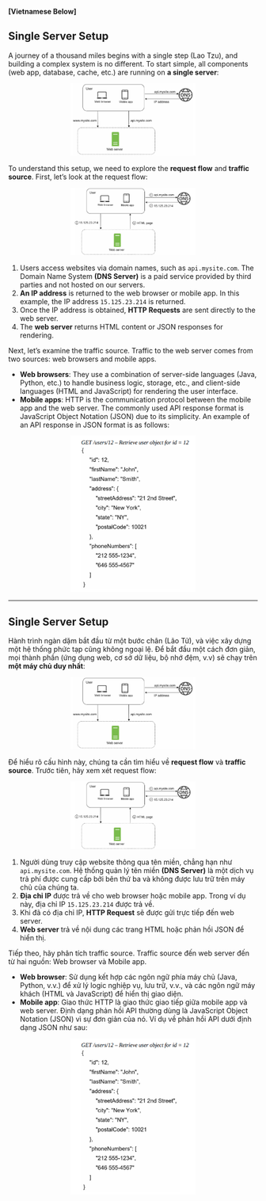 **[Vietnamese Below]**

## Single Server Setup

A journey of a thousand miles begins with a single step (Lao Tzu), and building a complex system is no different. To start simple, all components (web app, database, cache, etc.) are running on **a single server**:

<p align="center" style="width: 50%; margin-left: 25%">
  <img src="../images/Chapter1/Single_Server_Setup_1.png" alt="Single_Server_Setup_1">
</p>

To understand this setup, we need to explore the **request flow** and **traffic source**. First, let’s look at the request flow:

<p align="center" style="width: 50%; margin-left: 25%">
  <img src="../images/Chapter1/Single_Server_Setup_2.png" alt="Single_Server_Setup_2">
</p>

1. Users access websites via domain names, such as `api.mysite.com`. The Domain Name System **(DNS Server)** is a paid service provided by third parties and not hosted on our servers.
2. **An IP address** is returned to the web browser or mobile app. In this example, the IP address `15.125.23.214` is returned.
3. Once the IP address is obtained, **HTTP Requests** are sent directly to the web server.
4. The **web server** returns HTML content or JSON responses for rendering.

Next, let’s examine the traffic source. Traffic to the web server comes from two sources: web browsers and mobile apps.

- **Web browsers**: They use a combination of server-side languages (Java, Python, etc.) to handle business logic, storage, etc., and client-side languages (HTML and JavaScript) for rendering the user interface.
- **Mobile apps**: HTTP is the communication protocol between the mobile app and the web server. The commonly used API response format is JavaScript Object Notation (JSON) due to its simplicity. An example of an API response in JSON format is as follows:

<p align="center" style="width: 50%; margin-left: 25%">
  <img src="../images/Chapter1/Single_Server_Setup_3.png" alt="Single_Server_Setup_3">
</p>

----------------

## Single Server Setup

Hành trình ngàn dặm bắt đầu từ một bước chân (Lão Tử), và việc xây dựng một hệ thống phức tạp cũng không ngoại lệ. Để bắt đầu một cách đơn giản, mọi thành phần (ứng dụng web, cơ sở dữ liệu, bộ nhớ đệm, v.v) sẽ chạy trên **một máy chủ duy nhất**: 

<p align="center" style="width: 50%; margin-left: 25%">
  <img src="../images/Chapter1/Single_Server_Setup_1.png" alt="Single_Server_Setup_1">
</p>

Để hiểu rõ cấu hình này, chúng ta cần tìm hiểu về **request flow** và **traffic source**. Trước tiên, hãy xem xét request flow:

<p align="center" style="width: 50%; margin-left: 25%">
  <img src="../images/Chapter1/Single_Server_Setup_2.png" alt="Single_Server_Setup_2">
</p>

1. Người dùng truy cập website thông qua tên miền, chẳng hạn như `api.mysite.com`. Hệ thống quản lý tên miền **(DNS Server)** là một dịch vụ trả phí được cung cấp bởi bên thứ ba và không được lưu trữ trên máy chủ của chúng ta.
2. **Địa chỉ IP** được trả về cho web browser hoặc mobile app. Trong ví dụ này, địa chỉ IP `15.125.23.214` được trả về.
3. Khi đã có địa chỉ IP, **HTTP Request** sẽ được gửi trực tiếp đến web server.
4. **Web server** trả về nội dung các trang HTML hoặc phản hồi JSON để hiển thị.

Tiếp theo, hãy phân tích traffic source. Traffic source đến web server đến từ hai nguồn: Web browser và Mobile app.

- **Web browser**: Sử dụng kết hợp các ngôn ngữ phía máy chủ (Java, Python, v.v.) để xử lý logic nghiệp vụ, lưu trữ, v.v., và các ngôn ngữ máy khách (HTML và JavaScript) để hiển thị giao diện.
- **Mobile app**: Giao thức HTTP là giao thức giao tiếp giữa mobile app và web server. Định dạng phản hồi API thường dùng là JavaScript Object Notation (JSON) vì sự đơn giản của nó. Ví dụ về phản hồi API dưới định dạng JSON như sau: 

<p align="center" style="width: 50%; margin-left: 25%">
  <img src="../images/Chapter1/Single_Server_Setup_3.png" alt="Single_Server_Setup_3">
</p>

